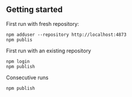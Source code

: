 ## Getting started

First run with fresh repository:
```
npm adduser --repository http://localhost:4873
npm publis
```

First run with an existing repository
```
npm login
npm publish
```

Consecutive runs
```
npm publish
```
